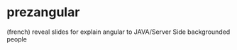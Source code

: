 prezangular
===========

(french) reveal slides for explain angular to JAVA/Server Side backgrounded people
